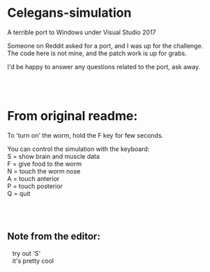 # Celegans-simulation
A terrible port to Windows under Visual Studio 2017

Someone on Reddit asked for a port, and I was up for the challenge. <br>
The code here is not mine, and the patch work is up for grabs.

I'd be happy to answer any questions related to the port, ask away.

<br><br>
# From original readme:
To 'turn on' the worm, hold the F key for few seconds.

You can control the simulation with the keyboard:
<br> S = show brain and muscle data
<br> F = give food to the worm
<br> N = touch the worm nose
<br> A = touch anterior
<br> P = touch posterior
<br> Q = quit

<br><br>
## Note from the editor:
&nbsp;&nbsp;&nbsp;try out 'S' <br>
&nbsp;&nbsp;&nbsp;it's pretty cool
